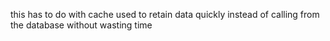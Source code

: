  this has to do with cache used to retain data quickly instead of calling from the database without wasting time 
